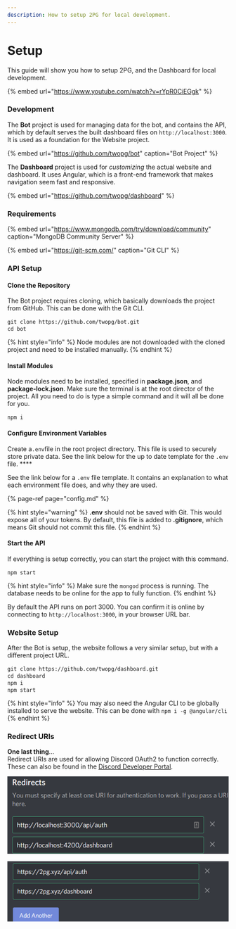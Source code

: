 ```yaml
---
description: How to setup 2PG for local development.
---
```


# Setup

This guide will show you how to setup 2PG, and the Dashboard for local development.

{% embed url="https://www.youtube.com/watch?v=rYpR0CiEGgk" %}

### Development

The **Bot** project is used for managing data for the bot, and contains the API, which by default serves the built dashboard files on `http://localhost:3000`. It is used as a foundation for the Website project.

{% embed url="https://github.com/twopg/bot" caption="Bot Project" %}

The **Dashboard** project is used for _customizing_ the actual website and dashboard. It uses Angular, which is a front-end framework that makes navigation seem fast and responsive.

{% embed url="https://github.com/twopg/dashboard" %}

### Requirements

{% embed url="https://www.mongodb.com/try/download/community" caption="MongoDB Community Server" %}

{% embed url="https://git-scm.com/" caption="Git CLI" %}

### API Setup

#### Clone the Repository

The Bot project requires cloning, which basically downloads the project from GitHub. This can be done with the Git CLI.

```text
git clone https://github.com/twopg/bot.git
cd bot
```

{% hint style="info" %}
Node modules are not downloaded with the cloned project and need to be installed manually.
{% endhint %}

#### Install Modules

Node modules need to be installed, specified in **package.json**, and **package-lock.json**. Make sure the terminal is at the root director of the project. All you need to do is type a simple command and it will all be done for you.

```text
npm i
```

#### Configure Environment Variables

Create a`.env`file in the root project directory. This file is used to securely store private data. See the link below for the up to date template for the `.env` file. ****

See the link below for a `.env` file template. It contains an explanation to what each environment file does, and why they are used.

{% page-ref page="config.md" %}

{% hint style="warning" %}
**.env** should not be saved with Git. This would expose all of your tokens. By default, this file is added to **.gitignore**, which means Git should not commit this file.
{% endhint %}

#### Start the API

If everything is setup correctly, you can start the project with this command.

```text
npm start
```

{% hint style="info" %}
Make sure the `mongod` process is running. The database needs to be online for the app to fully function.
{% endhint %}

By default the API runs on port 3000. You can confirm it is online by connecting to `http://localhost:3000`, in your browser URL bar.

### Website Setup

After the Bot is setup, the website follows a very similar setup, but with a different project URL.

```text
git clone https://github.com/twopg/dashboard.git
cd dashboard
npm i
npm start
```

{% hint style="info" %}
You may also need the Angular CLI to be globally installed to serve the website. This can be done with `npm i -g @angular/cli`
{% endhint %}

### Redirect URIs

**One last thing**...  
Redirect URIs are used for allowing Discord OAuth2 to function correctly. These can also be found in the [Discord Developer Portal](https://discord.com/developers).

![Redirect URIs for Local Development](../../../.gitbook/assets/image%20%2825%29.png)

![Redirect URIs that 2PG.xyz Uses](../../../.gitbook/assets/image%20%284%29.png)




